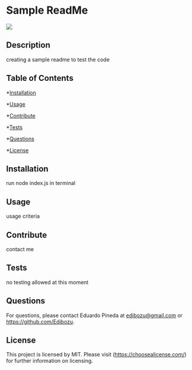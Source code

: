 # Sample ReadMe

![](https://img.shields.io/badge/Language-NodeJs-green)

## Description

creating a sample readme to test the code

## Table of Contents

\*[Installation](#Installation)

\*[Usage](#Usage)

\*[Contribute](#Contribute)

\*[Tests](#Tests)

\*[Questions](#Questions)

\*[License](#License)

## Installation

run node index.js in terminal

## Usage

usage criteria

## Contribute

contact me

## Tests

no testing allowed at this moment

## Questions

For questions, please contact Eduardo Pineda at edibozu@gmail.com or https://github.com/Edibozu.

## License

This project is licensed by MIT. Please visit (https://choosealicense.com/) for further information on licensing.
